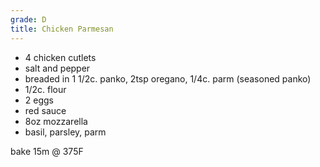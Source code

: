 ```yaml
---
grade: D
title: Chicken Parmesan
---
```


- 4 chicken cutlets
- salt and pepper
- breaded in 1 1/2c. panko, 2tsp oregano, 1/4c. parm (seasoned panko)
- 1/2c. flour
- 2 eggs
- red sauce
- 8oz mozzarella
- basil, parsley, parm


bake 15m @ 375F